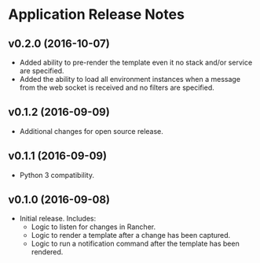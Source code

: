 # Application Release Notes

## v0.2.0 (2016-10-07)
* Added ability to pre-render the template even it no stack and/or service are
specified.
* Added the ability to load all environment instances when a message from the
web socket is received and no filters are specified.

## v0.1.2 (2016-09-09)
* Additional changes for open source release.

## v0.1.1 (2016-09-09)
* Python 3 compatibility.

## v0.1.0 (2016-09-08)
* Initial release. Includes:
  * Logic to listen for changes in Rancher.
  * Logic to render a template after a change has been captured.
  * Logic to run a notification command after the template has been rendered.
